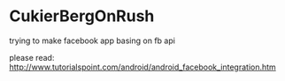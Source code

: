 # CukierBergOnRush
trying to make facebook app basing on fb api


please read:
http://www.tutorialspoint.com/android/android_facebook_integration.htm
